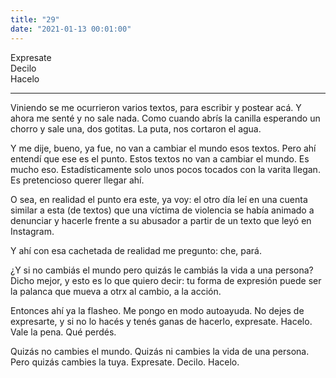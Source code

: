 ```yaml
---
title: "29"
date: "2021-01-13 00:01:00"
---
```


Expresate\
Decilo\
Hacelo

---

Viniendo se me ocurrieron varios textos, para escribir y postear acá. Y ahora me senté y no sale nada. Como cuando abrís la canilla esperando un chorro y sale una, dos gotitas. La puta, nos cortaron el agua.

Y me dije, bueno, ya fue, no van a cambiar el mundo esos textos. Pero ahí entendí que ese es el punto. Estos textos no van a cambiar el mundo. Es mucho eso. Estadísticamente solo unos pocos tocados con la varita llegan. Es pretencioso querer llegar ahí.

O sea, en realidad el punto era este, ya voy: el otro día leí en una cuenta similar a esta (de textos) que una víctima de violencia se había animado a denunciar y hacerle frente a su abusador a partir de un texto que leyó en Instagram.

Y ahí con esa cachetada de realidad me pregunto: che, pará.

¿Y si no cambiás el mundo pero quizás le cambiás la vida a una persona? Dicho mejor, y esto es lo que quiero decir: tu forma de expresión puede ser la palanca que mueva a otrx al cambio, a la acción.

Entonces ahí ya la flasheo. Me pongo en modo autoayuda. No dejes de expresarte, y si no lo hacés y tenés ganas de hacerlo, expresate. Hacelo. Vale la pena. Qué perdés.

Quizás no cambies el mundo. Quizás ni cambies la vida de una persona. Pero quizás cambies la tuya. Expresate. Decilo. Hacelo.